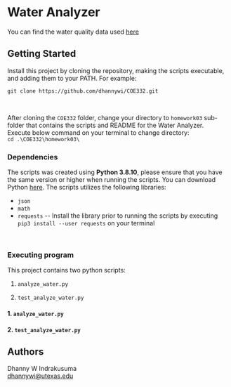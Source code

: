 # Water Analyzer


You can find the water quality data used <a href="https://raw.githubusercontent.com/wjallen/turbidity/main/turbidity_data.json">here</a>

## Getting Started

Install this project by cloning the repository, making the scripts executable, and adding them to your PATH. For example: <br>

`git clone https://github.com/dhannywi/COE332.git`

<br>

After cloning the `COE332` folder, change your directory to `homework03` sub-folder that contains the scripts and README for the Water Analyzer. Execute below command on your terminal to change directory: <br>
`cd .\COE332\homework03\`


### Dependencies

The scripts was created using <b>Python 3.8.10</b>, please ensure that you have the same version or higher when running the scripts. You can download Python <a href= "https://www.python.org/">here</a>. The scripts utilizes the following libraries:
* `json`
* `math`
* `requests` -- Install the library prior to running the scripts by executing `pip3 install --user requests` on your terminal
<br>

### Executing program

This project contains two python scripts:

1.  `analyze_water.py`

2.  `test_analyze_water.py`


#### 1. `analyze_water.py`

#### 2. `test_analyze_water.py`

## Authors
Dhanny W Indrakusuma<br>
dhannywi@utexas.edu
